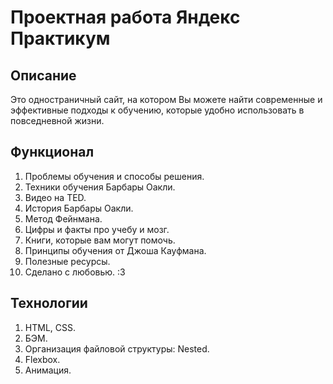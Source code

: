 # Проектная работа Яндекс Практикум

## Описание

Это одностраничный сайт, на котором Вы можете найти современные и эффективные подходы к обучению, которые удобно использовать в повседневной жизни.

## Функционал

1. Проблемы обучения и способы решения.
2. Техники обучения Барбары Оакли.
3. Видео на TED.
4. История Барбары Оакли.
5. Метод Фейнмана.
6. Цифры и факты про учебу и мозг.
7. Книги, которые вам могут помочь.
8. Принципы обучения от Джоша Кауфмана.
9. Полезные ресурсы.
10. Сделано с любовью. :3

## Технологии

1. HTML, CSS.
2. БЭМ.
3. Организация файловой структуры: Nested.
4. Flexbox.
5. Анимация.
